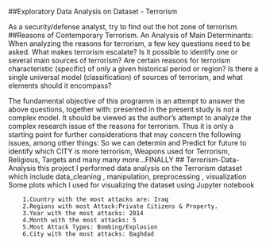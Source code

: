 ##Exploratory Data Analysis on Dataset - Terrorism 

As a security/defense analyst, try to find out the hot zone of terrorism.
##Reasons of Contemporary Terrorism. An Analysis of Main Determinants:
When analyzing the reasons for terrorism, a few key questions need to be asked. 
What makes terrorism escalate? Is it possible to identify one or several main sources of terrorism? 
Are certain reasons for terrorism characteristic (specific) of only a given historical period or region? 
Is there a single universal model (classification) of sources of terrorism, and what elements should it encompass?

The fundamental objective of this programm is an attempt to answer the above questions, together with:
presented in the present study is not a complex model. It should be viewed as the author’s attempt to analyze the complex research 
issue of the reasons for terrorism. Thus it is only a starting point for further considerations that may concern the following issues, among other things:
So we can determin and Predict for future to identify which CITY is more terrorism, Weapons used for Terrorism, Religious, Targets and many many more...FINALLY
    ## Terrorism-Data-Analysis
this project I performed data analysis on the Terrorism dataset which include data_cleaning , manipulation, preprocessing , visualization Some 
plots which I used for visualizing the dataset using Jupyter notebook 

        1.Country with the most attacks are: Iraq
        2.Regions with most Attack:Private Citizens & Property.
        3.Year with the most attacks: 2014
        4.Month with the most attacks: 5
        5.Most Attack Types: Bombing/Explosion
        6.City with the most attacks: Baghdad